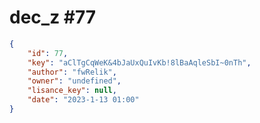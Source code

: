 
# dec_z #77
                
```JSON
{
    "id": 77,
    "key": "aClTgCqWeK&4bJaUxQuIvKb!8lBaAqleSbI~0nTh",
    "author": "fwRelik",
    "owner": "undefined",
    "lisance_key": null,
    "date": "2023-1-13 01:00"
}
```
    